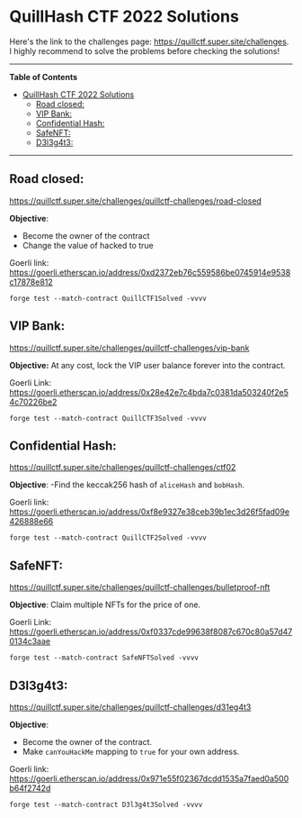 # QuillHash CTF 2022 Solutions

Here's the link to the challenges page: https://quillctf.super.site/challenges. I highly recommend to solve the problems before checking the solutions!

---

**Table of Contents**
- [QuillHash CTF 2022 Solutions](#quillhash-ctf-2022-solutions)
  - [Road closed:](#road-closed)
  - [VIP Bank:](#vip-bank)
  - [Confidential Hash:](#confidential-hash)
  - [SafeNFT:](#safenft)
  - [D3l3g4t3:](#d3l3g4t3)


---

## Road closed:
https://quillctf.super.site/challenges/quillctf-challenges/road-closed

**Objective**:
- Become the owner of the contract
- Change the value of hacked to true

Goerli link: https://goerli.etherscan.io/address/0xd2372eb76c559586be0745914e9538c17878e812
 
```
forge test --match-contract QuillCTF1Solved -vvvv
```


## VIP Bank:
https://quillctf.super.site/challenges/quillctf-challenges/vip-bank

**Objective:**
At any cost, lock the VIP user balance forever into the contract.

Goerli Link: https://goerli.etherscan.io/address/0x28e42e7c4bda7c0381da503240f2e54c70226be2

```
forge test --match-contract QuillCTF3Solved -vvvv
```

## Confidential Hash:
https://quillctf.super.site/challenges/quillctf-challenges/ctf02

**Objective**:
-Find the keccak256 hash of `aliceHash` and `bobHash`. 

Goerli link: https://goerli.etherscan.io/address/0xf8e9327e38ceb39b1ec3d26f5fad09e426888e66
 
```
forge test --match-contract QuillCTF2Solved -vvvv
```

## SafeNFT:
https://quillctf.super.site/challenges/quillctf-challenges/bulletproof-nft

**Objective**:
Claim multiple NFTs for the price of one.

Goerli Link: https://goerli.etherscan.io/address/0xf0337cde99638f8087c670c80a57d470134c3aae

```
forge test --match-contract SafeNFTSolved -vvvv
```

## D3l3g4t3:
https://quillctf.super.site/challenges/quillctf-challenges/d31eg4t3

**Objective**:
- Become the owner of the contract.
- Make `canYouHackMe` mapping to `true` for your own address.
  
Goerli link: https://goerli.etherscan.io/address/0x971e55f02367dcdd1535a7faed0a500b64f2742d
 
```
forge test --match-contract D3l3g4t3Solved -vvvv
```